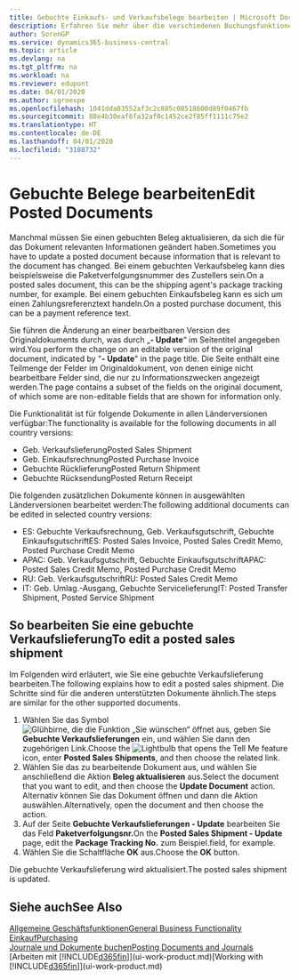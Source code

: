 ```yaml
---
title: Gebuchte Einkaufs- und Verkaufsbelege bearbeiten | Microsoft Docs
description: Erfahren Sie mehr über die verschiedenen Buchungsfunktionen zum Buchen von Einkaufsbelegen und wie Sie gebuchte Belege aktualisieren können.
author: SorenGP
ms.service: dynamics365-business-central
ms.topic: article
ms.devlang: na
ms.tgt_pltfrm: na
ms.workload: na
ms.reviewer: edupont
ms.date: 04/01/2020
ms.author: sgroespe
ms.openlocfilehash: 1041dda83552af3c2c805c08518600d89f0467fb
ms.sourcegitcommit: 88e4b30eaf6fa32af0c1452ce2f85ff1111c75e2
ms.translationtype: HT
ms.contentlocale: de-DE
ms.lasthandoff: 04/01/2020
ms.locfileid: "3188732"
---
```

# <a name="edit-posted-documents"></a><span data-ttu-id="4424e-103">Gebuchte Belege bearbeiten</span><span class="sxs-lookup"><span data-stu-id="4424e-103">Edit Posted Documents</span></span>
<span data-ttu-id="4424e-104">Manchmal müssen Sie einen gebuchten Beleg aktualisieren, da sich die für das Dokument relevanten Informationen geändert haben.</span><span class="sxs-lookup"><span data-stu-id="4424e-104">Sometimes you have to update a posted document because information that is relevant to the document has changed.</span></span> <span data-ttu-id="4424e-105">Bei einem gebuchten Verkaufsbeleg kann dies beispielsweise die Paketverfolgungsnummer des Zustellers sein.</span><span class="sxs-lookup"><span data-stu-id="4424e-105">On a posted sales document, this can be the shipping agent's package tracking number, for example.</span></span> <span data-ttu-id="4424e-106">Bei einem gebuchten Einkaufsbeleg kann es sich um einen Zahlungsreferenztext handeln.</span><span class="sxs-lookup"><span data-stu-id="4424e-106">On a posted purchase document, this can be a payment reference text.</span></span>

<span data-ttu-id="4424e-107">Sie führen die Änderung an einer bearbeitbaren Version des Originaldokuments durch, was durch „**- Update**“ im Seitentitel angegeben wird.</span><span class="sxs-lookup"><span data-stu-id="4424e-107">You perform the change on an editable version of the original document, indicated by "**- Update**" in the page title.</span></span> <span data-ttu-id="4424e-108">Die Seite enthält eine Teilmenge der Felder im Originaldokument, von denen einige nicht bearbeitbare Felder sind, die nur zu Informationszwecken angezeigt werden.</span><span class="sxs-lookup"><span data-stu-id="4424e-108">The page contains a subset of the fields on the original document, of which some are non-editable fields that are shown for information only.</span></span>

<span data-ttu-id="4424e-109">Die Funktionalität ist für folgende Dokumente in allen Länderversionen verfügbar:</span><span class="sxs-lookup"><span data-stu-id="4424e-109">The functionality is available for the following documents in all country versions:</span></span>
- <span data-ttu-id="4424e-110">Geb. Verkaufslieferung</span><span class="sxs-lookup"><span data-stu-id="4424e-110">Posted Sales Shipment</span></span>
- <span data-ttu-id="4424e-111">Geb. Einkaufsrechnung</span><span class="sxs-lookup"><span data-stu-id="4424e-111">Posted Purchase Invoice</span></span>
- <span data-ttu-id="4424e-112">Gebuchte Rücklieferung</span><span class="sxs-lookup"><span data-stu-id="4424e-112">Posted Return Shipment</span></span>
- <span data-ttu-id="4424e-113">Gebuchte Rücksendung</span><span class="sxs-lookup"><span data-stu-id="4424e-113">Posted Return Receipt</span></span>

<span data-ttu-id="4424e-114">Die folgenden zusätzlichen Dokumente können in ausgewählten Länderversionen bearbeitet werden:</span><span class="sxs-lookup"><span data-stu-id="4424e-114">The following additional documents can be edited in selected country versions:</span></span>
- <span data-ttu-id="4424e-115">ES: Gebuchte Verkaufsrechnung, Geb. Verkaufsgutschrift, Gebuchte Einkaufsgutschrift</span><span class="sxs-lookup"><span data-stu-id="4424e-115">ES: Posted Sales Invoice, Posted Sales Credit Memo, Posted Purchase Credit Memo</span></span>
- <span data-ttu-id="4424e-116">APAC: Geb. Verkaufsgutschrift, Gebuchte Einkaufsgutschrift</span><span class="sxs-lookup"><span data-stu-id="4424e-116">APAC: Posted Sales Credit Memo, Posted Purchase Credit Memo</span></span>
- <span data-ttu-id="4424e-117">RU: Geb. Verkaufsgutschrift</span><span class="sxs-lookup"><span data-stu-id="4424e-117">RU: Posted Sales Credit Memo</span></span>
- <span data-ttu-id="4424e-118">IT: Geb. Umlag.-Ausgang, Gebuchte Servicelieferung</span><span class="sxs-lookup"><span data-stu-id="4424e-118">IT: Posted Transfer Shipment, Posted Service Shipment</span></span>

## <a name="to-edit-a-posted-sales-shipment"></a><span data-ttu-id="4424e-119">So bearbeiten Sie eine gebuchte Verkaufslieferung</span><span class="sxs-lookup"><span data-stu-id="4424e-119">To edit a posted sales shipment</span></span>
<span data-ttu-id="4424e-120">Im Folgenden wird erläutert, wie Sie eine gebuchte Verkaufslieferung bearbeiten.</span><span class="sxs-lookup"><span data-stu-id="4424e-120">The following explains how to edit a posted sales shipment.</span></span> <span data-ttu-id="4424e-121">Die Schritte sind für die anderen unterstützten Dokumente ähnlich.</span><span class="sxs-lookup"><span data-stu-id="4424e-121">The steps are similar for the other supported documents.</span></span>

1. <span data-ttu-id="4424e-122">Wählen Sie das Symbol ![Glühbirne, die die Funktion „Sie wünschen“ öffnet](media/ui-search/search_small.png "Sagen Sie mir, was Sie tun wollen") aus, geben Sie **Gebuchte Verkaufslieferungen** ein, und wählen Sie dann den zugehörigen Link.</span><span class="sxs-lookup"><span data-stu-id="4424e-122">Choose the ![Lightbulb that opens the Tell Me feature](media/ui-search/search_small.png "Tell me what you want to do") icon, enter **Posted Sales Shipments**, and then choose the related link.</span></span>
2. <span data-ttu-id="4424e-123">Wählen Sie das zu bearbeitende Dokument aus, und wählen Sie anschließend die Aktion **Beleg aktualisieren** aus.</span><span class="sxs-lookup"><span data-stu-id="4424e-123">Select the document that you want to edit, and then choose the **Update Document** action.</span></span> <span data-ttu-id="4424e-124">Alternativ können Sie das Dokument öffnen und dann die Aktion auswählen.</span><span class="sxs-lookup"><span data-stu-id="4424e-124">Alternatively, open the document and then choose the action.</span></span>
3. <span data-ttu-id="4424e-125">Auf der Seite **Gebuchte Verkaufslieferungen - Update** bearbeiten Sie das Feld **Paketverfolgungsnr.**</span><span class="sxs-lookup"><span data-stu-id="4424e-125">On the **Posted Sales Shipment - Update** page, edit the **Package Tracking No.**</span></span> <span data-ttu-id="4424e-126">zum Beispiel.</span><span class="sxs-lookup"><span data-stu-id="4424e-126">field, for example.</span></span>
4. <span data-ttu-id="4424e-127">Wählen Sie die Schaltfläche **OK** aus.</span><span class="sxs-lookup"><span data-stu-id="4424e-127">Choose the **OK** button.</span></span>

<span data-ttu-id="4424e-128">Die gebuchte Verkaufslieferung wird aktualisiert.</span><span class="sxs-lookup"><span data-stu-id="4424e-128">The posted sales shipment is updated.</span></span>

## <a name="see-also"></a><span data-ttu-id="4424e-129">Siehe auch</span><span class="sxs-lookup"><span data-stu-id="4424e-129">See Also</span></span>
[<span data-ttu-id="4424e-130">Allgemeine Geschäftsfunktionen</span><span class="sxs-lookup"><span data-stu-id="4424e-130">General Business Functionality</span></span>](ui-across-business-areas.md)  
[<span data-ttu-id="4424e-131">Einkauf</span><span class="sxs-lookup"><span data-stu-id="4424e-131">Purchasing</span></span>](purchasing-manage-purchasing.md)  
[<span data-ttu-id="4424e-132">Journale und Dokumente buchen</span><span class="sxs-lookup"><span data-stu-id="4424e-132">Posting Documents and Journals</span></span>](ui-post-documents-journals.md)  
<span data-ttu-id="4424e-133">[Arbeiten mit [!INCLUDE[d365fin](includes/d365fin_md.md)]](ui-work-product.md)</span><span class="sxs-lookup"><span data-stu-id="4424e-133">[Working with [!INCLUDE[d365fin](includes/d365fin_md.md)]](ui-work-product.md)</span></span>
